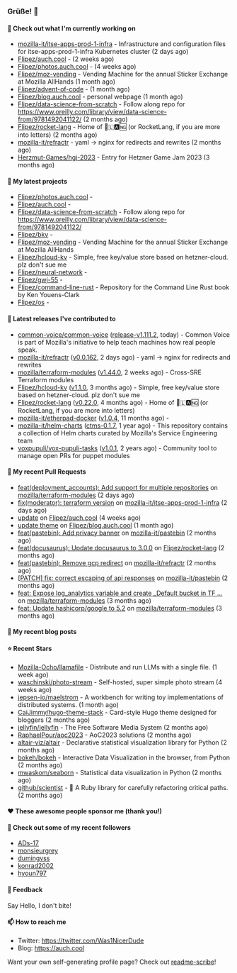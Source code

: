 ### Grüße! 👋

#### 👷 Check out what I'm currently working on

- [mozilla-it/itse-apps-prod-1-infra](https://github.com/mozilla-it/itse-apps-prod-1-infra) - Infrastructure and configuration files for itse-apps-prod-1-infra Kubernetes cluster  (2 days ago)
- [Flipez/auch.cool](https://github.com/Flipez/auch.cool) -  (2 weeks ago)
- [Flipez/photos.auch.cool](https://github.com/Flipez/photos.auch.cool) -  (4 weeks ago)
- [Flipez/moz-vending](https://github.com/Flipez/moz-vending) - Vending Machine for the annual Sticker Exchange at Mozilla AllHands (1 month ago)
- [Flipez/advent-of-code](https://github.com/Flipez/advent-of-code) -  (1 month ago)
- [Flipez/blog.auch.cool](https://github.com/Flipez/blog.auch.cool) - personal webpage (1 month ago)
- [Flipez/data-science-from-scratch](https://github.com/Flipez/data-science-from-scratch) - Follow along repo for https://www.oreilly.com/library/view/data-science-from/9781492041122/ (2 months ago)
- [Flipez/rocket-lang](https://github.com/Flipez/rocket-lang) - Home of 🚀🇱🅰🆖 (or RocketLang, if you are more into letters) (2 months ago)
- [mozilla-it/refractr](https://github.com/mozilla-it/refractr) - yaml -&gt; nginx for redirects and rewrites (2 months ago)
- [Herzmut-Games/hgj-2023](https://github.com/Herzmut-Games/hgj-2023) - Entry for Hetzner Game Jam 2023 (3 months ago)

#### 🌱 My latest projects

- [Flipez/photos.auch.cool](https://github.com/Flipez/photos.auch.cool) - 
- [Flipez/auch.cool](https://github.com/Flipez/auch.cool) - 
- [Flipez/data-science-from-scratch](https://github.com/Flipez/data-science-from-scratch) - Follow along repo for https://www.oreilly.com/library/view/data-science-from/9781492041122/
- [Flipez/bkv](https://github.com/Flipez/bkv) - 
- [Flipez/moz-vending](https://github.com/Flipez/moz-vending) - Vending Machine for the annual Sticker Exchange at Mozilla AllHands
- [Flipez/hcloud-kv](https://github.com/Flipez/hcloud-kv) - Simple, free key/value store based on hetzner-cloud. plz don&#39;t sue me
- [Flipez/neural-network](https://github.com/Flipez/neural-network) - 
- [Flipez/gwj-55](https://github.com/Flipez/gwj-55) - 
- [Flipez/command-line-rust](https://github.com/Flipez/command-line-rust) - Repository for the Command Line Rust book by Ken Youens-Clark
- [Flipez/os](https://github.com/Flipez/os) - 


#### 🔭 Latest releases I've contributed to

- [common-voice/common-voice](https://github.com/common-voice/common-voice) ([release-v1.111.2](https://github.com/common-voice/common-voice/releases/tag/release-v1.111.2), today) - Common Voice is part of Mozilla&#39;s initiative to help teach machines how real people speak.
- [mozilla-it/refractr](https://github.com/mozilla-it/refractr) ([v0.0.162](https://github.com/mozilla-it/refractr/releases/tag/v0.0.162), 2 days ago) - yaml -&gt; nginx for redirects and rewrites
- [mozilla/terraform-modules](https://github.com/mozilla/terraform-modules) ([v1.44.0](https://github.com/mozilla/terraform-modules/releases/tag/v1.44.0), 2 weeks ago) - Cross-SRE Terraform modules
- [Flipez/hcloud-kv](https://github.com/Flipez/hcloud-kv) ([v1.1.0](https://github.com/Flipez/hcloud-kv/releases/tag/v1.1.0), 3 months ago) - Simple, free key/value store based on hetzner-cloud. plz don&#39;t sue me
- [Flipez/rocket-lang](https://github.com/Flipez/rocket-lang) ([v0.22.0](https://github.com/Flipez/rocket-lang/releases/tag/v0.22.0), 4 months ago) - Home of 🚀🇱🅰🆖 (or RocketLang, if you are more into letters)
- [mozilla-it/etherpad-docker](https://github.com/mozilla-it/etherpad-docker) ([v1.0.4](https://github.com/mozilla-it/etherpad-docker/releases/tag/v1.0.4), 11 months ago) - 
- [mozilla-it/helm-charts](https://github.com/mozilla-it/helm-charts) ([ctms-0.1.7](https://github.com/mozilla-it/helm-charts/releases/tag/ctms-0.1.7), 1 year ago) - This repository contains a collection of Helm charts curated by Mozilla&#39;s Service Engineering team
- [voxpupuli/vox-pupuli-tasks](https://github.com/voxpupuli/vox-pupuli-tasks) ([v1.0.1](https://github.com/voxpupuli/vox-pupuli-tasks/releases/tag/v1.0.1), 2 years ago) - Community tool to manage open PRs for puppet modules

#### 🔨 My recent Pull Requests

- [feat(deployment_accounts): Add support for multiple repositories](https://github.com/mozilla/terraform-modules/pull/150) on [mozilla/terraform-modules](https://github.com/mozilla/terraform-modules) (2 days ago)
- [fix(moderator): terraform version](https://github.com/mozilla-it/itse-apps-prod-1-infra/pull/127) on [mozilla-it/itse-apps-prod-1-infra](https://github.com/mozilla-it/itse-apps-prod-1-infra) (2 days ago)
- [update](https://github.com/Flipez/auch.cool/pull/1) on [Flipez/auch.cool](https://github.com/Flipez/auch.cool) (4 weeks ago)
- [update theme](https://github.com/Flipez/blog.auch.cool/pull/58) on [Flipez/blog.auch.cool](https://github.com/Flipez/blog.auch.cool) (1 month ago)
- [feat(pastebin): Add privacy banner](https://github.com/mozilla-it/pastebin/pull/17) on [mozilla-it/pastebin](https://github.com/mozilla-it/pastebin) (2 months ago)
- [feat(docusaurus): Update docusaurus to 3.0.0](https://github.com/Flipez/rocket-lang/pull/199) on [Flipez/rocket-lang](https://github.com/Flipez/rocket-lang) (2 months ago)
- [feat(pastebin): Remove gcp redirect](https://github.com/mozilla-it/refractr/pull/299) on [mozilla-it/refractr](https://github.com/mozilla-it/refractr) (2 months ago)
- [[PATCH] fix: correct escaping of api responses](https://github.com/mozilla-it/pastebin/pull/16) on [mozilla-it/pastebin](https://github.com/mozilla-it/pastebin) (2 months ago)
- [feat: Expose log_analytics variable and create _Default bucket in TF …](https://github.com/mozilla/terraform-modules/pull/138) on [mozilla/terraform-modules](https://github.com/mozilla/terraform-modules) (3 months ago)
- [feat: Update hashicorp/google to 5.2](https://github.com/mozilla/terraform-modules/pull/137) on [mozilla/terraform-modules](https://github.com/mozilla/terraform-modules) (3 months ago)

#### 📜 My recent blog posts


#### ⭐ Recent Stars

- [Mozilla-Ocho/llamafile](https://github.com/Mozilla-Ocho/llamafile) - Distribute and run LLMs with a single file. (1 week ago)
- [waschinski/photo-stream](https://github.com/waschinski/photo-stream) - Self-hosted, super simple photo stream (4 weeks ago)
- [jepsen-io/maelstrom](https://github.com/jepsen-io/maelstrom) - A workbench for writing toy implementations of distributed systems. (1 month ago)
- [CaiJimmy/hugo-theme-stack](https://github.com/CaiJimmy/hugo-theme-stack) - Card-style Hugo theme designed for bloggers (2 months ago)
- [jellyfin/jellyfin](https://github.com/jellyfin/jellyfin) - The Free Software Media System (2 months ago)
- [RaphaelPour/aoc2023](https://github.com/RaphaelPour/aoc2023) - AoC2023 solutions (2 months ago)
- [altair-viz/altair](https://github.com/altair-viz/altair) - Declarative statistical visualization library for Python (2 months ago)
- [bokeh/bokeh](https://github.com/bokeh/bokeh) - Interactive Data Visualization in the browser, from  Python (2 months ago)
- [mwaskom/seaborn](https://github.com/mwaskom/seaborn) - Statistical data visualization in Python (2 months ago)
- [github/scientist](https://github.com/github/scientist) - :microscope: A Ruby library for carefully refactoring critical paths. (2 months ago)

#### ❤️ These awesome people sponsor me (thank you!)


#### 👯 Check out some of my recent followers

- [ADs-17](https://github.com/ADs-17)
- [monsieurgrey](https://github.com/monsieurgrey)
- [dumingvss](https://github.com/dumingvss)
- [konrad2002](https://github.com/konrad2002)
- [hyoun797](https://github.com/hyoun797)

#### 💬 Feedback

Say Hello, I don't bite!

#### 📫 How to reach me

- Twitter: https://twitter.com/Was1NicerDude
- Blog: https://auch.cool

Want your own self-generating profile page? Check out [readme-scribe](https://github.com/muesli/readme-scribe)!
